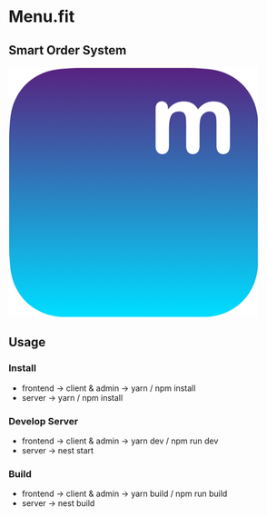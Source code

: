 # Menu.fit
## Smart Order System

![menu-fit-logo](./docs/logo.png)

## Usage
### Install
- frontend -> client & admin -> yarn / npm install
- server -> yarn / npm install

### Develop Server
- frontend -> client & admin -> yarn dev / npm run dev
- server -> nest start

### Build
- frontend -> client & admin -> yarn build / npm run build
- server -> nest build
